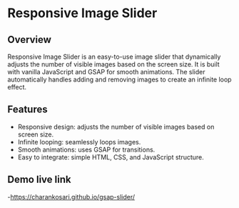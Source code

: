# Responsive Image Slider

## Overview

Responsive Image Slider is an easy-to-use image slider that dynamically adjusts the number of visible images based on the screen size. It is built with vanilla JavaScript and GSAP for smooth animations. The slider automatically handles adding and removing images to create an infinite loop effect.

## Features

- Responsive design: adjusts the number of visible images based on screen size.
- Infinite looping: seamlessly loops images.
- Smooth animations: uses GSAP for transitions.
- Easy to integrate: simple HTML, CSS, and JavaScript structure.

## Demo live link
-https://charankosari.github.io/gsap-slider/
